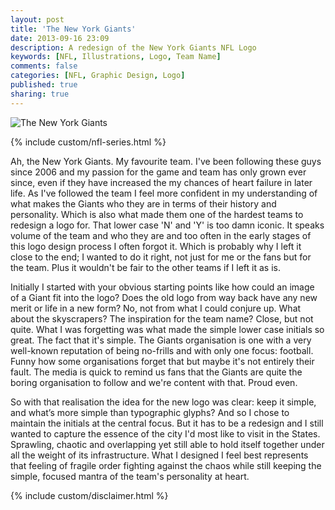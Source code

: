 ```yaml
---
layout: post
title: 'The New York Giants'
date: 2013-09-16 23:09
description: A redesign of the New York Giants NFL Logo
keywords: [NFL, Illustrations, Logo, Team Name]
comments: false
categories: [NFL, Graphic Design, Logo]
published: true
sharing: true
---
```


<div class="post-thumb">
    <img src="{{ root_url }}/assets/images/work/blog/NFCE-NewYork.jpg" alt="The New York Giants" />
</div>

{% include custom/nfl-series.html %}

Ah, the New York Giants. My favourite team. I've been following these guys since 2006 and my passion for the game and team has only grown ever since, even if they have increased the my chances of heart failure in later life. As I've followed the team I feel more confident in my understanding of what makes the Giants who they are in terms of their history and personality. Which is also what made them one of the hardest teams to redesign a logo for. That lower case 'N' and 'Y' is too damn iconic. It speaks volume of the team and who they are and too often in the early stages of this logo design process I often forgot it. Which is probably why I left it close to the end; I wanted to do it right, not just for me or the fans but for the team. Plus it wouldn't be fair to the other teams if I left it as is.

Initially I started with your obvious starting points like how could an image of a Giant fit into the logo? Does the old logo from way back have any new merit or life in a new form? No, not from what I could conjure up. What about the skyscrapers? The inspiration for the team name? Close, but not quite. What I was forgetting was what made the simple lower case initials so great. The fact that it's simple. The Giants organisation is one with a very well-known reputation of being no-frills and with only one focus: football. Funny how some organisations forget that but maybe it's not entirely their fault. The media is quick to remind us fans that the Giants are quite the boring organisation to follow and we're content with that. Proud even.

So with that realisation the idea for the new logo was clear: keep it simple, and what’s more simple than typographic glyphs? And so I chose to maintain the initials at the central focus. But it has to be a redesign and I still wanted to capture the essence of the city I'd most like to visit in the States. Sprawling, chaotic and overlapping yet still able to hold itself together under all the weight of its infrastructure. What I designed I feel best represents that feeling of fragile order fighting against the chaos while still keeping the simple, focused mantra of the team's personality at heart.

{% include custom/disclaimer.html %}